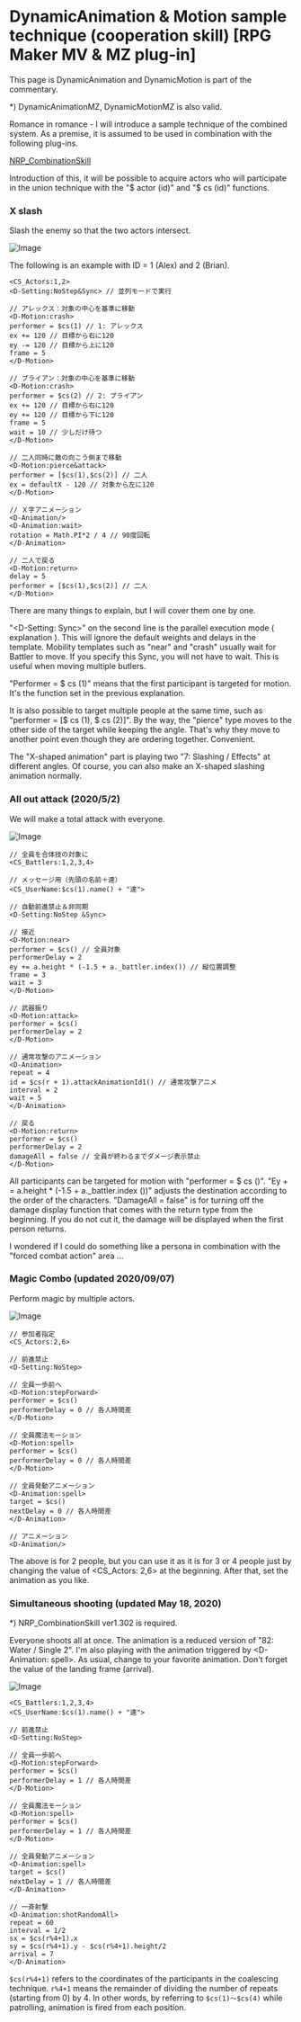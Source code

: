 # DynamicAnimation & Motion sample technique (cooperation skill) [RPG Maker MV & MZ plug-in]

This page is DynamicAnimation and DynamicMotion is part of the commentary.

*) DynamicAnimationMZ, DynamicMotionMZ is also valid.

Romance in romance - I will introduce a sample technique of the combined system.
As a premise, it is assumed to be used in combination with the following plug-ins.

[NRP_CombinationSkill](http://newrpg.seesaa.net/article/474570191.html)

Introduction of this, it will be possible to acquire actors who will participate in the union technique with the "$ actor (id)" and "$ cs (id)" functions.

### X slash
Slash the enemy so that the two actors intersect.

![Image](https://newrpg.up.seesaa.net/image/20200411_XSlash.gif)

The following is an example with ID = 1 (Alex) and 2 (Brian).
```
<CS_Actors:1,2>
<D-Setting:NoStep&Sync> // 並列モードで実行

// アレックス：対象の中心を基準に移動
<D-Motion:crash>
performer = $cs(1) // 1: アレックス
ex += 120 // 目標から右に120
ey -= 120 // 目標から上に120
frame = 5
</D-Motion>

// ブライアン：対象の中心を基準に移動
<D-Motion:crash>
performer = $cs(2) // 2: ブライアン
ex += 120 // 目標から右に120
ey += 120 // 目標から下に120
frame = 5
wait = 10 // 少しだけ待つ
</D-Motion>

// 二人同時に敵の向こう側まで移動
<D-Motion:pierce&attack>
performer = [$cs(1),$cs(2)] // 二人
ex = defaultX - 120 // 対象から左に120
</D-Motion>

// Ｘ字アニメーション
<D-Animation/>
<D-Animation:wait>
rotation = Math.PI*2 / 4 // 90度回転
</D-Animation>

// 二人で戻る
<D-Motion:return>
delay = 5
performer = [$cs(1),$cs(2)] // 二人
</D-Motion>
```

There are many things to explain, but I will cover them one by one.

"<D-Setting: Sync>" on the second line is the parallel execution mode ( explanation ).
This will ignore the default weights and delays in the template.
Mobility templates such as "near" and "crash" usually wait for Battler to move.
If you specify this Sync, you will not have to wait.
This is useful when moving multiple butlers.

"Performer = $ cs (1)" means that the first participant is targeted for motion.
It's the function set in the previous explanation.

It is also possible to target multiple people at the same time, such as "performer = [$ cs (1), $ cs (2)]".
By the way, the "pierce" type moves to the other side of the target while keeping the angle.
That's why they move to another point even though they are ordering together.
Convenient.

The "X-shaped animation" part is playing two "7: Slashing / Effects" at different angles.
Of course, you can also make an X-shaped slashing animation normally.

### All out attack (2020/5/2)

We will make a total attack with everyone.

![Image](https://newrpg.up.seesaa.net/image/20200502_AllAttack.gif)

```
// 全員を合体技の対象に
<CS_Battlers:1,2,3,4>

// メッセージ用（先頭の名前＋達）
<CS_UserName:$cs(1).name() + "達">

// 自動前進禁止＆非同期
<D-Setting:NoStep &Sync>

// 接近
<D-Motion:near>
performer = $cs() // 全員対象
performerDelay = 2
ey += a.height * (-1.5 + a._battler.index()) // 縦位置調整
frame = 3
wait = 3
</D-Motion>

// 武器振り
<D-Motion:attack>
performer = $cs()
performerDelay = 2
</D-Motion>

// 通常攻撃のアニメーション
<D-Animation>
repeat = 4
id = $cs(r + 1).attackAnimationId1() // 通常攻撃アニメ
interval = 2
wait = 5
</D-Animation>

// 戻る
<D-Motion:return>
performer = $cs()
performerDelay = 2
damageAll = false // 全員が終わるまでダメージ表示禁止
</D-Motion>
```
All participants can be targeted for motion with "performer = $ cs ()".
"Ey + = a.height * (-1.5 + a._battler.index ())" adjusts the destination according to the order of the characters.
"DamageAll = false" is for turning off the damage display function that comes with the return type from the beginning.
If you do not cut it, the damage will be displayed when the first person returns.

I wondered if I could do something like a persona in combination with the "forced combat action" area ...

### Magic Combo (updated 2020/09/07)
Perform magic by multiple actors.

![Image](https://newrpg.up.seesaa.net/image/20200907_bomb.gif)

```
// 参加者指定
<CS_Actors:2,6>

// 前進禁止
<D-Setting:NoStep>

// 全員一歩前へ
<D-Motion:stepForward>
performer = $cs()
performerDelay = 0 // 各人時間差
</D-Motion>

// 全員魔法モーション
<D-Motion:spell>
performer = $cs()
performerDelay = 0 // 各人時間差
</D-Motion>

// 全員発動アニメーション
<D-Animation:spell>
target = $cs()
nextDelay = 0 // 各人時間差
</D-Animation>

// アニメーション
<D-Animation/>
```
The above is for 2 people, but you can use it as it is for 3 or 4 people just by changing the value of <CS_Actors: 2,6> at the beginning.
After that, set the animation as you like.

### Simultaneous shooting (updated May 18, 2020)
*) NRP_CombinationSkill ver1.302 is required.

Everyone shoots all at once.
The animation is a reduced version of "82: Water / Single 2".
I'm also playing with the animation triggered by <D-Animation: spell>.
As usual, change to your favorite animation. Don't forget the value of the landing frame (arrival).

![Image](https://newrpg.up.seesaa.net/image/20200504_bouble.gif)

```
<CS_Battlers:1,2,3,4>
<CS_UserName:$cs(1).name() + "達">

// 前進禁止
<D-Setting:NoStep>

// 全員一歩前へ
<D-Motion:stepForward>
performer = $cs()
performerDelay = 1 // 各人時間差
</D-Motion>

// 全員魔法モーション
<D-Motion:spell>
performer = $cs()
performerDelay = 1 // 各人時間差
</D-Motion>

// 全員発動アニメーション
<D-Animation:spell>
target = $cs()
nextDelay = 1 // 各人時間差
</D-Animation>

// 一斉射撃
<D-Animation:shotRandomAll>
repeat = 60
interval = 1/2
sx = $cs(r%4+1).x
sy = $cs(r%4+1).y - $cs(r%4+1).height/2
arrival = 7
</D-Animation>
```

`$cs(r%4+1)` refers to the coordinates of the participants in the coalescing technique.
`r%4+1` means the remainder of dividing the number of repeats (starting from 0) by 4.
In other words, by referring to `$cs(1)～$cs(4)` while patrolling, animation is fired from each position.